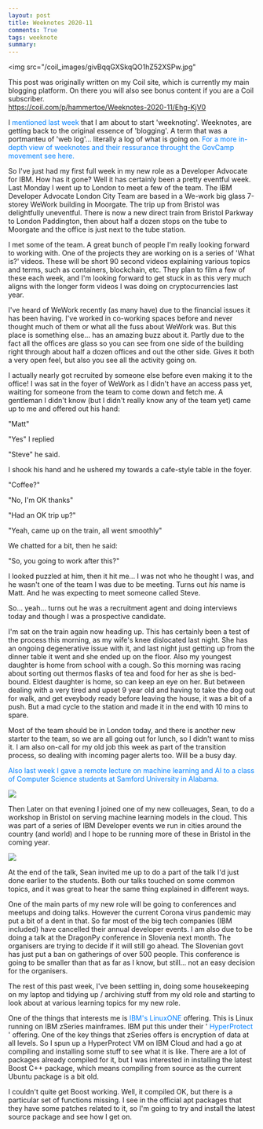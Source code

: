 ```yaml
---
layout: post
title: Weeknotes 2020-11
comments: True
tags: weeknote
summary: 
---
```


<img src="/coil_images/givBqqGXSkqQO1hZ52XSPw.jpg"</img>

<p class="message">
This post was originally written on my Coil site, which is currently my main blogging platform. 
On there you will also see bonus content if you are a Coil subscriber.<br />
<a href="https://coil.com/p/hammertoe/Weeknotes-2020-11/Ehg-KjV0">https://coil.com/p/hammertoe/Weeknotes-2020-11/Ehg-KjV0</a>
</p>


<p>
 I
 <a href="https://coil.com/p/hammertoe/The-Beginning-of-my-Weeknotes/lBYGILQd" style="color:#0080FF;text-decoration:none">
  mentioned last week
 </a>
 that I am about to start 'weeknoting'. Weeknotes, are getting back to the original essence of 'blogging'. A term that was a portmanteu of 'web log'... literally a log of what is going on.
 <a href="https://weeknot.es/what-on-earth-are-weeknotes-a81874c5cef9" style="color:#0080FF;text-decoration:none">
  For a more in-depth view of weeknotes and their ressurance throught the GovCamp movement see here.
 </a>
</p>
<p>
</p>
<p>
 So I've just had my first full week in my new role as a Developer Advocate for IBM. How has it gone? Well it has certainly been a pretty eventful week. Last Monday I went up to London to meet a few of the team. The IBM Developer Advocate London City Team are based in a We-work big glass 7-storey WeWork building in Moorgate. The trip up from Bristol was delightfully uneventful. There is now a new direct train from Bristol Parkway to London Paddington, then about half a dozen stops on the tube to Moorgate and the office is just next to the tube station.
</p>
<p>
</p>
<p>
 I met some of the team. A great bunch of people I'm really looking forward to working with. One of the projects they are working on is a series of 'What is?' videos. These will be short 90 second videos explaining various topics and terms, such as containers, blockchain, etc. They plan to film a few of these each week, and I'm looking forward to get stuck in as this very much aligns with the longer form videos I was doing on cryptocurrencies last year.
</p>
<p>
</p>
<p>
 I've heard of WeWork recently (as many have) due to the financial issues it has been having. I've worked in co-working spaces before and never thought much of them or what all the fuss about WeWork was. But this place is something else... has an amazing buzz about it. Partly due to the fact all the offices are glass so you can see from one side of the building right through about half a dozen offices and out the other side. Gives it both a very open feel, but also you see all the activity going on.
</p>
<p>
</p>
<p>
 I actually nearly got recruited by someone else before even making it to the office! I was sat in the foyer of WeWork as I didn't have an access pass yet, waiting for someone from the team to come down and fetch me. A gentleman I didn't know (but I didn't really know any of the team yet) came up to me and offered out his hand:
</p>
<p>
</p>
<p>
 "Matt"
</p>
<p>
 "Yes" I replied
</p>
<p>
 "Steve" he said.
</p>
<p>
</p>
<p>
 I shook his hand and he ushered my towards a cafe-style table in the foyer.
</p>
<p>
</p>
<p>
 "Coffee?"
</p>
<p>
 "No, I'm OK thanks"
</p>
<p>
 "Had an OK trip up?"
</p>
<p>
 "Yeah, came up on the train, all went smoothly"
</p>
<p>
</p>
<p>
 We chatted for a bit, then he said:
</p>
<p>
</p>
<p>
 "So, you going to work after this?"
</p>
<p>
</p>
<p>
 I looked puzzled at him, then it hit me... I was not who he thought I was, and he wasn't one of the team I was due to be meeting. Turns out
 <em>
  his
 </em>
 name is Matt. And he was expecting to meet someone called Steve.
</p>
<p>
</p>
<p>
 So... yeah... turns out he was a recruitment agent and doing interviews today and though I was a prospective candidate.
</p>
<p>
</p>
<p>
 I'm sat on the train again now heading up. This has certainly been a test of the process this morning, as my wife's knee dislocated last night. She has an ongoing degenerative issue with it, and last night just getting up from the dinner table it went and she ended up on the floor. Also my youngest daughter is home from school with a cough. So this morning was racing about sorting out thermos flasks of tea and food for her as she is bed-bound. Eldest daughter is home, so can keep an eye on her. But between dealing with a very tired and upset 9 year old and having to take the dog out for walk, and get eveybody ready before leaving the house, it was a bit of a push. But a mad cycle to the station and made it in the end with 10 mins to spare.
</p>
<p>
</p>
<p>
 Most of the team should be in London today, and there is another new starter to the team, so we are all going out for lunch, so I didn't want to miss it.  I am also on-call for my old job this week as part of the transition process, so dealing with incoming pager alerts too. Will be a busy day.
</p>
<p>
</p>
<p>
 <a href="https://coil.com/p/hammertoe/Ceci-N-est-Pas-Un-Canard-and-Other-Machine-Learning-Stories/iuHydYqA" style="color:#0080FF;text-decoration:none">
  Also last week I gave a remote lecture on machine learning and AI to a class of Computer Science students at Samford University in Alabama.
 </a>
</p>
<p>
</p>
<img class="EditorRules__Image-sc-1bp7rl0-0 bpMFEQ" src="/coil_images/sMCVJZMETpi_fvG4rn0SPQ.png"/>
<p>
 Then Later on that evening I joined one of my new colleuages, Sean, to do a workshop in Bristol on serving machine learning models in the cloud. This was part of a series of IBM Developer events we run in cities around the country (and world) and I hope to be running more of these in Bristol in the coming year.
</p>
<p>
</p>
<img class="EditorRules__Image-sc-1bp7rl0-0 bpMFEQ" src="/coil_images/5vasZP1DRgS9SamXGnNaEw.jpg"/>
<p>
 At the end of the talk, Sean invited me up to do a part of the talk I'd just done earlier to the students. Both our talks touched on some common topics, and it was great to hear the same thing explained in different ways.
</p>
<p>
</p>
<p>
 One of the main parts of my new role will be going to conferences and meetups and doing talks. However the current Corona virus pandemic may put a bit of a dent in that. So far most of the big tech companies (IBM included) have cancelled their annual developer events. I am also due to be doing a talk at the DragonPy conference in Slovenia next month. The organisers are trying to decide if it will still go ahead. The Slovenian govt has just put a ban on gatherings of over 500 people. This conference is going to be smaller than that as far as I know, but still... not an easy decision for the organisers.
</p>
<p>
</p>
<p>
 The rest of this past week, I've been settling in, doing some housekeeping on my laptop and tidying up / archiving stuff from my old role and starting to look about at various learning topics for my new role.
</p>
<p>
</p>
<p>
 One of the things that interests me is
 <a href="https://www.ibm.com/uk-en/it-infrastructure/linuxone" style="color:#0080FF;text-decoration:none">
  IBM's LinuxONE
 </a>
 offering. This is Linux running on IBM zSeries mainframes. IBM put this under their '
 <a href="https://www.ibm.com/cloud/hyper-protect-services" style="color:#0080FF;text-decoration:none">
  HyperProtect
 </a>
 ' offering. One of the key things that zSeries offers is encryption of data at all levels. So I spun up a HyperProtect VM on IBM Cloud and had a go at compiling and installing some stuff to see what it is like. There are a lot of packages already compiled for it, but I was interested in installing the latest Boost C++ package, which means compiling from source as the current Ubuntu package is a bit old.
</p>
<p>
</p>
<p>
 I couldn't quite get Boost working. Well, it compiled OK, but there is a particular set of functions missing. I see in the official apt packages that they have some patches related to it, so I'm going to try and install the latest source package and see how I get on.
</p>